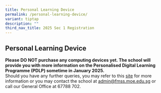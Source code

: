```yaml
---
title: Personal Learning Device
permalink: /personal-learning-device/
variant: tiptap
description: ""
third_nav_title: 2025 Sec 1 Registration
---
```

<h2>Personal Learning Device</h2>
<p><strong>Please DO NOT purchase any computing devices yet. The school will provide you with more information on the Personalised Digital Learning Programme (PDLP) sometime in January 2025.</strong>
<br>Should you have any further queries, you may refer to this <a href="https://www.fairfieldmethodistsec.moe.edu.sg/parents/pdlp/overview/" rel="noopener nofollow" target="_blank">site</a> for
more information or you may contact the school at <a href="mailto:admin@fmss.moe.edu.sg" rel="noopener noreferrer nofollow" target="_blank"><u>admin@fmss.moe.edu.sg</u></a> or
call our General Office at 67788 702.</p>
<p></p>